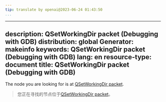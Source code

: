 ```yaml
---
tip: translate by openai@2023-06-24 01:43:50
...
```

---
description: QSetWorkingDir packet (Debugging with GDB)
distribution: global
Generator: makeinfo
keywords: QSetWorkingDir packet (Debugging with GDB)
lang: en
resource-type: document
title: QSetWorkingDir packet (Debugging with GDB)
---

The node you are looking for is at [QSetWorkingDir packet](General-Query-Packets.html#QSetWorkingDir-packet).

> 您正在寻找的节点位于[QSetWorkingDir packet](General-Query-Packets.html#QSetWorkingDir-packet)。
